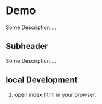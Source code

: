 # Demo

Some Description....


## Subheader

Some Description....

## local Development

1. open index.html in your browser.